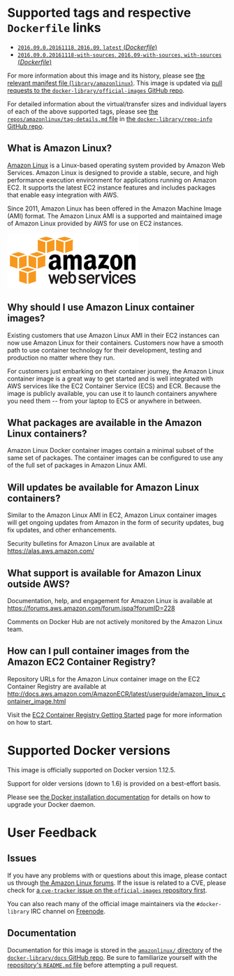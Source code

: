 # Supported tags and respective `Dockerfile` links

-	[`2016.09.0.20161118`, `2016.09`, `latest` (*Dockerfile*)](https://github.com/aws/amazon-linux-docker-images/blob/11dffca07aebe78c254fac1e4e38b4d04bafb85c/Dockerfile)
-	[`2016.09.0.20161118-with-sources`, `2016.09-with-sources`, `with-sources` (*Dockerfile*)](https://github.com/aws/amazon-linux-docker-images/blob/a9962fe03d732b19f744aeba9b19fe3783b248a0/Dockerfile)

For more information about this image and its history, please see [the relevant manifest file (`library/amazonlinux`)](https://github.com/docker-library/official-images/blob/master/library/amazonlinux). This image is updated via [pull requests to the `docker-library/official-images` GitHub repo](https://github.com/docker-library/official-images/pulls?q=label%3Alibrary%2Famazonlinux).

For detailed information about the virtual/transfer sizes and individual layers of each of the above supported tags, please see [the `repos/amazonlinux/tag-details.md` file](https://github.com/docker-library/repo-info/blob/master/repos/amazonlinux/tag-details.md) in [the `docker-library/repo-info` GitHub repo](https://github.com/docker-library/repo-info).

## What is Amazon Linux?

[Amazon Linux](https://aws.amazon.com/amazon-linux-ami/) is a Linux-based operating system provided by Amazon Web Services. Amazon Linux is designed to provide a stable, secure, and high performance execution environment for applications running on Amazon EC2. It supports the latest EC2 instance features and includes packages that enable easy integration with AWS.

Since 2011, Amazon Linux has been offered in the Amazon Machine Image (AMI) format. The Amazon Linux AMI is a supported and maintained image of Amazon Linux provided by AWS for use on EC2 instances.

![logo](https://raw.githubusercontent.com/docker-library/docs/5ec266624ef52e0d559f7dc5e185bac7938b7e91/amazonlinux/logo.png)

## Why should I use Amazon Linux container images?

Existing customers that use Amazon Linux AMI in their EC2 instances can now use Amazon Linux for their containers. Customers now have a smooth path to use container technology for their development, testing and production no matter where they run.

For customers just embarking on their container journey, the Amazon Linux container image is a great way to get started and is well integrated with AWS services like the EC2 Container Service (ECS) and ECR. Because the image is publicly available, you can use it to launch containers anywhere you need them -- from your laptop to ECS or anywhere in between.

## What packages are available in the Amazon Linux containers?

Amazon Linux Docker container images contain a minimal subset of the same set of packages. The container images can be configured to use any of the full set of packages in Amazon Linux AMI.

## Will updates be available for Amazon Linux containers?

Similar to the Amazon Linux AMI in EC2, Amazon Linux container images will get ongoing updates from Amazon in the form of security updates, bug fix updates, and other enhancements.

Security bulletins for Amazon Linux are available at https://alas.aws.amazon.com/

## What support is available for Amazon Linux outside AWS?

Documentation, help, and engagement for Amazon Linux is available at https://forums.aws.amazon.com/forum.jspa?forumID=228

Comments on Docker Hub are not actively monitored by the Amazon Linux team.

## How can I pull container images from the Amazon EC2 Container Registry?

Repository URLs for the Amazon Linux container image on the EC2 Container Registry are available at http://docs.aws.amazon.com/AmazonECR/latest/userguide/amazon_linux_container_image.html

Visit the [EC2 Container Registry Getting Started](https://aws.amazon.com/ecr/getting-started/) page for more information on how to start.

# Supported Docker versions

This image is officially supported on Docker version 1.12.5.

Support for older versions (down to 1.6) is provided on a best-effort basis.

Please see [the Docker installation documentation](https://docs.docker.com/installation/) for details on how to upgrade your Docker daemon.

# User Feedback

## Issues

If you have any problems with or questions about this image, please contact us through [the Amazon Linux forums](https://forums.aws.amazon.com/forum.jspa?forumID=228). If the issue is related to a CVE, please check for [a `cve-tracker` issue on the `official-images` repository first](https://github.com/docker-library/official-images/issues?q=label%3Acve-tracker).

You can also reach many of the official image maintainers via the `#docker-library` IRC channel on [Freenode](https://freenode.net).

## Documentation

Documentation for this image is stored in the [`amazonlinux/` directory](https://github.com/docker-library/docs/tree/master/amazonlinux) of the [`docker-library/docs` GitHub repo](https://github.com/docker-library/docs). Be sure to familiarize yourself with the [repository's `README.md` file](https://github.com/docker-library/docs/blob/master/README.md) before attempting a pull request.
